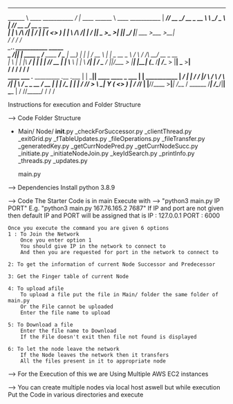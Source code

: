 __________                        __           __________                     
\______   \ ____   ___________  _/  |_  ____   \______   \ ____   ___________ 
 |     ___// __ \_/ __ \_  __ \ \   __\/  _ \   |     ___// __ \_/ __ \_  __ \
 |    |   \  ___/\  ___/|  | \/  |  | (  <_> )  |    |   \  ___/\  ___/|  | \/
 |____|    \___  >\___  >__|     |__|  \____/   |____|    \___  >\___  >__|   
               \/     \/                                      \/     \/       
___________.__.__           ___________                              _____             
\_   _____/|__|  |   ____   \__    ___/___________    ____   _______/ ____\___________ 
 |    __)  |  |  | _/ __ \    |    |  \_  __ \__  \  /    \ /  ___/\   __\/ __ \_  __ \
 |     \   |  |  |_\  ___/    |    |   |  | \// __ \|   |  \\___ \  |  | \  ___/|  | \/
 \___  /   |__|____/\___  >   |____|   |__|  (____  /___|  /____  > |__|  \___  >__|   
     \/                 \/                        \/     \/     \/            \/       
 ____ ___      .__                 _________ .__                     .___
|    |   \_____|__| ____    ____   \_   ___ \|  |__   ___________  __| _/
|    |   /  ___/  |/    \  / ___\  /    \  \/|  |  \ /  _ \_  __ \/ __ | 
|    |  /\___ \|  |   |  \/ /_/  > \     \___|   Y  (  <_> )  | \/ /_/ | 
|______//____  >__|___|  /\___  /   \______  /___|  /\____/|__|  \____ | 
             \/        \//_____/           \/     \/                  \/ 



Instructions for execution and Folder Structure

--> Code Folder Structure
* Main/
    Node/
        __init__.py
        _checkForSuccessor.py
        _clientThread.py
        _exitGrid.py
        _fTableUpdates.py
        _fileOperations.py
        _fileTransfer.py
        _generatedKey.py
        _getCurrNodePred.py
        _getCurrNodeSucc.py
        _initiate.py
        _initiateNodeJoin.py
        _keyIdSearch.py
        _printInfo.py
        _threads.py
        _updates.py
    
    main.py 

--> Dependencies
    Install python 3.8.9

--> Code
    The Starter Code is in main
        Execute with --> "python3 main.py IP PORT"
                    E.g. "python3 main.py 167.76.165.2 7687"
                If IP and port are not given then default IP and PORT will be assigned
                    that is IP  : 127.0.0.1
                           PORT : 6000

    Once you execute the command you are given 6 options 
    1 : To Join the Network
        Once you enter option 1
        You should give IP in the network to connect to 
        And then you are requested for port in the network to connect to
    
    2: To get the information of current Node Successor and Predecessor

    3: Get the Finger table of current Node

    4: To upload afile
        To upload a file put the file in Main/ folder the same folder of main.py
        Or the File cannot be uploaded
        Enter the file name to upload

    5: To Download a file
        Enter the file name to Download
        If the File doesn't exit then file not found is displayed

    6: To let the node leave the network
        If the Node leaves the network then it transfers
        All the files present in it to appropriate node



--> For the Execution of this we are Using Multiple AWS EC2 instances

--> You can create multiple nodes via local host aswell but while execution
    Put the Code in various directories and execute
